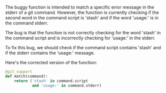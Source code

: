 The buggy function is intended to match a specific error message in the stderr of a git command. However, the function is currently checking if the second word in the command script is 'stash' and if the word 'usage:' is in the command stderr.

The bug is that the function is not correctly checking for the word 'stash' in the command script and is incorrectly checking for 'usage:' in the stderr.

To fix this bug, we should check if the command script contains 'stash' and if the stderr contains the 'usage:' message.

Here's the corrected version of the function:
```python
@git_support
def match(command):
    return ('stash' in command.script
            and 'usage:' in command.stderr)
```
